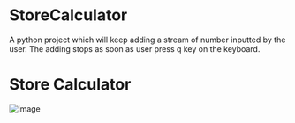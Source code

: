 # StoreCalculator
A python project which will keep adding a stream of number inputted by the user. The adding stops as soon as user press q key on the keyboard.

<h1>Store Calculator</h1>


![image](https://user-images.githubusercontent.com/68075023/98445900-56093680-2140-11eb-8b3b-85a6452d7980.png)


